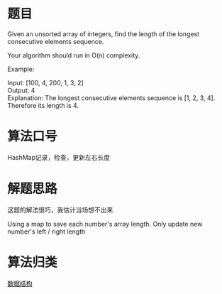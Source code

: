 # 题目
Given an unsorted array of integers, find the length of the longest consecutive elements sequence.

Your algorithm should run in O(n) complexity.<p>

Example:<p>

Input: [100, 4, 200, 1, 3, 2]<br>
Output: 4<br>
Explanation: The longest consecutive elements sequence is [1, 2, 3, 4]. Therefore its length is 4.

# 算法口号
HashMap记录，检查，更新左右长度

# 解题思路
这题的解法很巧，我估计当场想不出来

Using a map to save each number's array length. Only update new number's left / right length

# 算法归类
<a href="../../../DataStructure.md">数据结构</a>